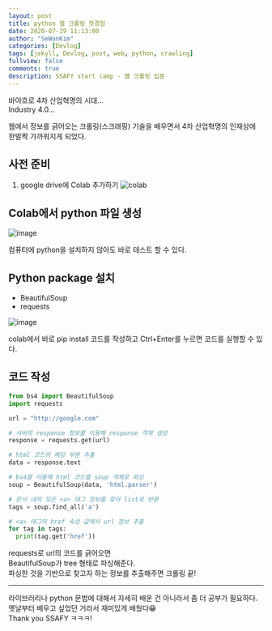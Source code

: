 ```yaml
---
layout: post
title: python 웹 크롤링 첫경험
date: 2020-07-19 11:13:00
author: "SeWonKim"
categories: [Devlog]
tags: [jekyll, Devlog, post, web, python, crawling]
fullview: false
comments: true
description: SSAFY start camp - 웹 크롤링 입문
---
```


바야흐로 4차 산업혁명의 시대...      
Industry 4.0...

웹에서 정보를 긁어오는 크롤링(스크래핑) 기술을 배우면서 4차 산업혁명의 인재상에 한발짝 가까워지게 되었다.


## 사전 준비
1. google drive에 Colab 추가하기
![colab](https://user-images.githubusercontent.com/30452963/87865607-87ec6680-c9b2-11ea-87ef-8f702bc56100.png)

## Colab에서 python 파일 생성
![image](https://user-images.githubusercontent.com/30452963/87865776-0269b600-c9b4-11ea-8257-6d2bc378e0a2.png)

컴퓨터에 python을 설치하지 않아도 바로 테스트 할 수 있다.

## Python package 설치
- BeautifulSoup
- requests

![image](https://user-images.githubusercontent.com/30452963/87866326-56c46400-c9bb-11ea-9c0f-65ed27ed3d3b.png)

colab에서 바로 pip install 코드를 작성하고 Ctrl+Enter를 누르면 코드를 실행할 수 있다.

## 코드 작성
```python
from bs4 import BeautifulSoup
import requests

url = "http://google.com"

# 서버의 response 정보를 이용해 response 객체 생성
response = requests.get(url)

# html 코드의 해당 부분 추출
data = response.text

# bs4를 이용해 html 코드를 soup 객체로 파싱
soup = BeautifulSoup(data, 'html.parser')

# 문서 내의 모든 <a> 태그 정보를 찾아 list로 반환
tags = soup.find_all('a')

# <a> 태그의 href 속성 값에서 url 정보 추출
for tag in tags:
  print(tag.get('href'))
```

requests로 url의 코드를 긁어오면     
BeautifulSoup가 tree 형태로 파싱해준다.     
파싱한 것을 기반으로 찾고자 하는 정보를 추출해주면 크롤링 끝!

---

라이브러리나 python 문법에 대해서 자세히 배운 건 아니라서 좀 더 공부가 필요하다.     
옛날부터 배우고 싶었던 거라서 재미있게 배웠다😁      
Thank you SSAFY ㅋㅋㅋ!